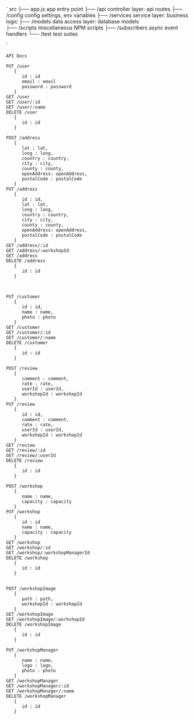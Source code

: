 `
   src
      ├── app.js			app entry point
      ├── /api              controller layer: api routes
      ├── /config			config settings, env variables
      ├── /services         service layer: business logic
      ├── /models           data access layer: database models	
      ├── /scripts          miscellaneous NPM scripts
      ├── /subscribers      async event handlers
      └── /test             test suites

`

```
API Docs

PUT /user
   {
      id : id  
      email : email
      password : password
   }
GET /user
GET /user/:id
GET /user/:name
DELETE /user
   {
      id : id
   }

POST /address 
   {
      lat : lat,
      long : long, 
      country : country,
      city : city,
      county : county,
      openAddress: openAddress,
      postalCode : postalCode
   }
PUT /address 
   {
      id : id,
      lat : lat,
      long : long, 
      country : country,
      city : city,
      county : county,
      openAddress: openAddress,
      postalCode : postalCode
   }
GET /address/:id
GET /address/:workshopId
GET /address 
DELETE /address 
   {
      id : id
   }



PUT /customer
   {
      id : id,
      name : name,
      photo : photo
   }
GET /customer
GET /customer/:id
GET /customer/:name
DELETE /customer
   {
      id : id
   }

POST /review
   {
      comment : comment,
      rate : rate,
      userId : userId,
      workshopId : workshopId
   }
PUT /review
   {
      id : id,
      comment : comment,
      rate : rate,
      userId : userId,
      workshopId : workshopId
   }
GET /review
GET /review/:id
GET /review/:userId
DELETE /review
   {
      id : id
   }

POST /workshop
   {
      name : name,
      capacity : capacity
   }
PUT /workshop
   {
      id : id
      name : name,
      capacity : capacity
   }
GET /workshop
GET /workshop/:id
GET /workshop/:workshopManagerId
DELETE /workshop
   {
      id : id
   }


POST /workshopImage
   {
      path : path,
      workshopId : workshopId
   }
GET /workshopImage
GET /workshopImage/:workshopId
DELETE /workshopImage
   {
      id : id
   }

PUT /workshopManager
   {
      name : name,
      logo : logo,
      photo : photo
   }
GET /workshopManager
GET /workshopManager/:id
GET /workshopManager/:name
DELETE /workshopManager
   {
      id : id
   }
```